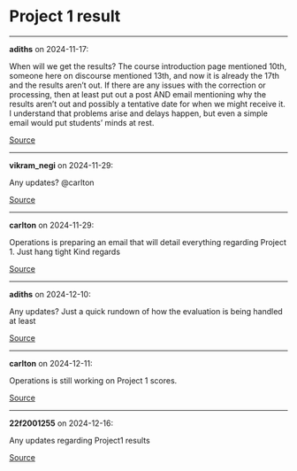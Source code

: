 # Project 1 result


---

**adiths** on 2024-11-17:

When will we get the results? The course introduction page mentioned 10th, someone here on discourse mentioned 13th, and now it is already the 17th and the results aren’t out.
If there are any issues with the correction or processing, then at least put out a post AND email mentioning why the results aren’t out and possibly a tentative date for when we might receive it. I understand that problems arise and delays happen, but even a simple email would put students’ minds at rest.

[Source](https://discourse.onlinedegree.iitm.ac.in/t/project-1-result/156680/1)

---

**vikram_negi** on 2024-11-29:

Any updates? @carlton

[Source](https://discourse.onlinedegree.iitm.ac.in/t/project-1-result/156680/2)

---

**carlton** on 2024-11-29:

Operations is preparing an email that will detail everything regarding Project 1. Just hang tight 
Kind regards

[Source](https://discourse.onlinedegree.iitm.ac.in/t/project-1-result/156680/3)

---

**adiths** on 2024-12-10:

Any updates?  Just a quick rundown of how the evaluation is being handled at least

[Source](https://discourse.onlinedegree.iitm.ac.in/t/project-1-result/156680/4)

---

**carlton** on 2024-12-11:

Operations is still working on Project 1 scores.

[Source](https://discourse.onlinedegree.iitm.ac.in/t/project-1-result/156680/5)

---

**22f2001255** on 2024-12-16:

Any updates regarding Project1 results

[Source](https://discourse.onlinedegree.iitm.ac.in/t/project-1-result/156680/6)